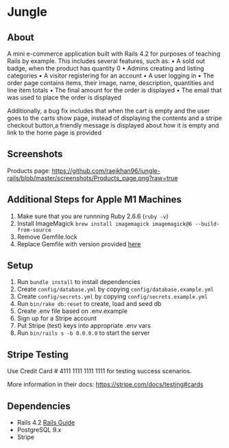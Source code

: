 # Jungle

## About
A mini e-commerce application built with Rails 4.2 for purposes of teaching Rails by example.
This includes several features, such as:
• A sold out badge, when the product has quantity 0
• Admins creating and listing categories
• A visitor registering for an account
• A user logging in
• The order page contains items, their image, name, description, quantities and line item totals
• The final amount for the order is displayed
• The email that was used to place the order is displayed

Additionally, a bug fix includes that when the cart is empty and the user goes to the carts show page, instead of displaying the contents and a stripe checkout button,a friendly message is displayed about how it is empty and link to the home page is provided

## Screenshots
Products page: https://github.com/raejkhan96/jungle-rails/blob/master/screenshots/Products_page.png?raw=true

## Additional Steps for Apple M1 Machines

1. Make sure that you are runnning Ruby 2.6.6 (`ruby -v`)
1. Install ImageMagick `brew install imagemagick imagemagick@6 --build-from-source`
2. Remove Gemfile.lock
3. Replace Gemfile with version provided [here](https://gist.githubusercontent.com/FrancisBourgouin/831795ae12c4704687a0c2496d91a727/raw/ce8e2104f725f43e56650d404169c7b11c33a5c5/Gemfile)

## Setup

1. Run `bundle install` to install dependencies
2. Create `config/database.yml` by copying `config/database.example.yml`
3. Create `config/secrets.yml` by copying `config/secrets.example.yml`
4. Run `bin/rake db:reset` to create, load and seed db
5. Create .env file based on .env.example
6. Sign up for a Stripe account
7. Put Stripe (test) keys into appropriate .env vars
8. Run `bin/rails s -b 0.0.0.0` to start the server

## Stripe Testing

Use Credit Card # 4111 1111 1111 1111 for testing success scenarios.

More information in their docs: <https://stripe.com/docs/testing#cards>

## Dependencies

* Rails 4.2 [Rails Guide](http://guides.rubyonrails.org/v4.2/)
* PostgreSQL 9.x
* Stripe
